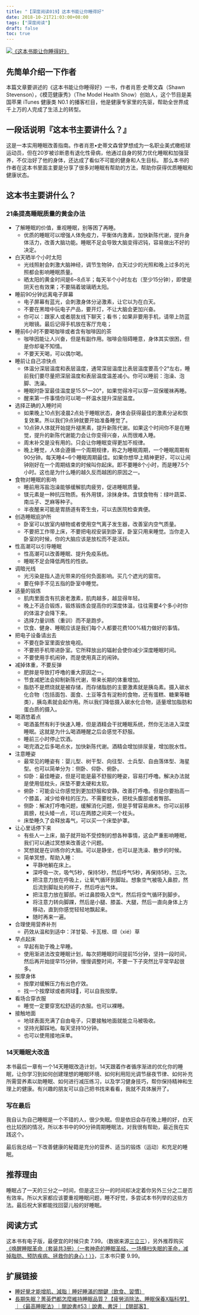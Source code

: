 ```yaml
---
title: "【深度阅读019】这本书能让你睡得好"
date: 2018-10-21T21:03:00+08:00
tags: ["深度阅读"] 
draft: false
toc: true
---
```


[![《这本书能让你睡得好》](https://images-cn.ssl-images-amazon.com/images/I/51m7yQnG0mL.jpg)](https://www.amazon.cn/dp/B076ZT59LD/?ie=UTF8&tag=forecho0c-23)


## 先简单介绍一下作者

本篇文章要讲述的《这本书能让你睡得好》一书，作者肖恩·史蒂文森（Shawn Stevenson），《模范健康秀》（The Model Health Show）创始人，这个节目是美国苹果 iTunes 健康类 N0.1 的播客栏目，他是健康专家里的先驱，帮助全世界成千上万的人完成了生活上的转型。

<!--more-->

## 一段话说明『这本书主要讲什么？』

这是一本实用睡眠改善指南。作者肖恩•史蒂文森曾梦想成为一名职业美式橄榄球运动员，但在20岁被诊断患有退化性骨病，他通过自身的努力优化睡眠和加强营养，不仅治好了他的身体，还达成了看似不可能的健身和人生目标。 那么本书的作者在这本书里面主要是分享了很多对睡眠有帮助的方法，帮助你获得优质睡眠和健康状态。

## 这本书主要讲什么？

### 21条提高睡眠质量的黄金办法

- 了解睡眠的价值，重视睡眠，别等困了再睡。
    - 优质的睡眠可以增强人体免疫力，平衡体内激素，加快新陈代谢，提升身体活力，改善大脑功能。睡眠不足会导致大脑变得迟钝，容易做出不好的决定。
- 白天晒半个小时太阳
    - 光线照射会刺激大脑神经，调节生物钟，白天过少的光照和晚上过多的光照都会影响睡眠质量。
    - 晒太阳的黄金时间是6~8点半；每天半个小时左右（至少15分钟），即使是阴天也有效果；不要隔着玻璃晒太阳。
- 睡前90分钟远离电子屏幕
    - 电子屏幕有蓝光，会刺激身体分泌激素，让它以为在白天。
    - 不要在黑暗中玩电子产品，要开灯，不让大脑会更加兴奋。
    - 你可以：跟家人或者朋友线下聊天；看书；如果非要用手机，请带上防蓝光眼镜。最后记得手机放在客厅充电；
- 睡前6小时不要喝咖啡或者含有咖啡因的茶
    - 咖啡因能让人兴奋，但是有副作用。咖啡会阻碍睡意，身体其实很困，但是你却毫不知情。
    - 不要天天喝，可以偶尔喝。
- 睡前让自己凉快点
    - 体温分深层温度和表层温度，通常深层温度比表层温度要高个2°左右，睡前我们要尽量把深层温度和表层温度温差减小。你可以睡前：泡澡、泡脚、洗澡。
    - 睡眠时卧室最佳温度是15.5°—20°，如果觉得冷可以穿一双保暖袜再睡。
    - 醒来第一件事情你可以喝一杯温水提升深层温度。
- 选择正确的入睡时间
    - 如果晚上10点到凌晨2点处于睡眠状态，身体会获得最佳的激素分泌和恢复效果。所以我们9点钟就要开始准备睡觉了。
    - 10点钟人体就开始提升褪黑素，提升新陈代谢。如果这个时间你不是在睡觉，提升的新陈代谢能力会让你变得兴奋，从而很难入睡。
    - 周末补交是没有用的。只会让你睡眠变得更加不规律。
    - 晚上睡觉，人体会遵循一个周期规律，称之为睡眠周期，一个睡眠周期有90分钟。每天睡4~6个睡眠周期最佳。如果你想早上精神更好，可以让闹钟刚好在一个周期结束的时候叫你起床。即不要睡8个小时，而是睡7.5个小时。这也是为什么睡的越久反而越困的原因之一。
- 食物对睡眠的影响
    - 睡前用泻盐泡澡能够缓解肌肉疲劳，促进睡眠质量。
    - 镁元素是一种抗压物质。有外用镁，涂抹身体。含镁食物有：绿叶蔬菜、南瓜子、芝麻等种子。
    - 半夜醒来可能是胃肠道有寄生虫，可以去医院检查粪便。
- 创造睡眠庇护所
    - 卧室可以放室内植物或者使用空气离子发生器，改善室内空气质量。
    - 不要把工作带上床，不要把电视安装到卧室，卧室只用来睡觉。当你走入卧室的时候，你的大脑应该是放松而不是活跃。
- 性高潮可以引导睡眠
    - 性高潮可以改善睡眠、提升免疫系统。
    - 睡眠不足会降低两性的性欲。
- 调暗光线
    - 光污染是指人造光带来的任何负面影响。买几个遮光的窗帘。
    - 要在伸手不见五指的卧室中睡觉。
- 适量的锻炼
    - 肌肉里面含有抗衰老激素，肌肉越多，越显得年轻。
    - 晚上不适合锻炼，锻炼锻炼会提高你的深度体温，往往需要4个多小时你的体温才会降下来。
    - 选择力量训练（重训）而不是跑步。
    - 饮食、健身、睡眠应该是我们每个人都要花费100%精力做好的事情。
- 把电子设备请出去
    - 不要在卧室里面安放电视。
    - 不要把手机带进卧室。它所释放出的辐射会使你减少深度睡眠时间。
    - 不要使用手机闹钟，而是使用真正的闹钟。
- 减掉体重，不要反弹
    - 肥胖是导致打呼噜的重大原因之一。
    - 节食减肥法会抑制新陈代谢，带来长期的体重增加。
    - 脂肪不是燃烧就是被存储，而存储脂肪的主要激素就是胰岛素。摄入碳水化合物（包括面包、面食、土豆等含有淀粉的食物，还有蛋糕、糖果等糖类），胰岛素就会起作用。所以我们降低摄入碳水化合物，适量增加脂肪和蛋白质的摄入。
- 喝酒悠着点
    - 喝酒虽然有利于快速入睡，但是酒精会干扰睡眠系统，然你无法进入深度睡眠。这就是为什么喝酒睡醒之后会感觉不舒服。
    - 睡前三小时停止饮酒。
    - 喝完酒之后多喝点水，加快新陈代谢。酒精会增加排尿量，增加脱水性。
- 注意睡姿
    - 最常见的睡姿有：婴儿型、树干型、向往型、士兵型、自由落体型、海星型。也可以简单分为：侧卧、仰卧、俯卧。
    - 仰卧：最佳睡姿，但是可能是最不舒服的睡姿，容易打呼噜。解决办法就是使用低枕头，床垫不要太硬和太软。
    - 俯卧：可能会让你感觉到更加舒服和安静。改善打呼噜。但是你要抬高一个膝盖，减少给脊柱的压力。不需要枕头，把枕头腹部或者臀部。
    - 侧卧：解决打呼噜问题，缓解消化问题，但是手臂容易麻木。你可以前移肩膀，枕头矮一点，可以在两膝之间夹一个枕头。
    - 床垫睡久了会释放毒气，可以买一个床垫护罩。
- 让心里话停下来
    - 有些人一上床，脑子就开始不受控制的想各种事情，这会严重影响睡眠，我们可以通过冥想来改善这个问题。
    - 冥想就是在训练你的大脑。可以是静坐，也可以是洗澡、散步的时候。
    - 简单冥想，帮助入睡：
        - 平静地躺在床上。
        - 深呼吸一次，吸气5秒，保持5秒，然后呼气5秒，再保持5秒。三次。
        - 把注意力放在呼吸上，让氧气循环到脚趾。想象空气被吸入鼻腔，然后流到脚趾处的样子，然后呼出气体。
        - 把注意力放在脚部。听过鼻腔吸入空气，然后将空气循环到脚步。
        - 将注意力转向脚踝，然后是小腿、膝盖、大腿，然后一直向身体上方移动，直到你感觉轻轻地飘起来。
        - 随时再来一遍。
- 合理使用营养补剂
    - 药效从温和到适中：洋甘菊、卡瓦根、缬（xié）草
- 早点起床
    - 早起有助于晚上早睡。
    - 使用渐进法改变睡眠计划，每次把睡眠时间提前15分钟，坚持一段时间，然后再开始提早15分钟，慢慢调整时间，不要一下子突然比平常早起很多。
- 按摩身体
    - 按摩对缓解压力有出色疗效。
    - 找一个按摩球或者网球🎾，可以自我按摩。
- 看场合穿衣服
    - 睡觉一定要穿宽松舒适的衣服。也可以裸睡。
- 接触地面
    - 地球表面充满了自由电子，只要接触地面就能立马被吸收。
    - 坚持光脚踩地。每天坚持10分钟。
    - 也可以使用接地床单。

### 14天睡眠大改造

本书最后一章有一个14天睡眠改造计划，14天跟着作者循序渐进的优化你的睡眠，让你学习到如何创建理想的睡眠环境、如何利用阳光调节昼夜节律、如何补充所需营养素以助睡眠、如何进行减压练习，以及学习健身技巧，帮你保持精神和生理上的健康。有兴趣的朋友可以自己把书找来看看，我就不具体展开了。

### 写在最后

我自认为自己睡眠是一个不错的人，很少失眠。但是依旧会存在晚上睡的好，白天也比较困的情况，所以本书中的90分钟周期睡眠法，对我很有帮助，最近我在实践这个。

最后我总结一下改善健康的秘籍是充分的营养、适当的锻炼（运动）和充足的睡眠。


## 推荐理由


睡眠占了一天的三分之一时间，但是这三分一的时间却决定着你另外三分之二是否有效率。所以大家都应该要重视睡眠问题，睡不好觉，多尝试本书列举的这些方法。最后祝大家都能找回婴儿般的好睡眠。

## 阅读方式

这本书有电子版，最便宜的时候只卖 7.99。（数据来源[三立三](https://3li3.com/book/view?id=24089)），另外推荐购买[《唤醒睡眠革命（套装共3册）（一套神奇的睡眠圣经，一场横扫失眠的革命，减掉脂肪、预防疾病、拯救你的身心！）》](https://3li3.com/book/view?id=26191)，三本书只要 9.99。

## 扩展链接

- [睡好覺才能增肌、減脂｜睡好睡滿的關鍵（飲食、習慣）](https://www.youtube.com/watch?v=hhr5yjFhTA4)
- [長期失眠？菁英們都怎麼維持睡眠品質？【疲勞消除法、睡眠保養X腦科學】｜《最高睡眠法》｜閱說書#53｜說書、書評｜【閱部客】](https://www.youtube.com/watch?v=djAouw1IboU)